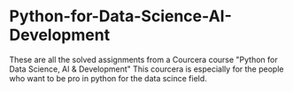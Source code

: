 # Python-for-Data-Science-AI-Development
These are all the solved assignments from a Courcera course "Python for Data Science, AI &amp; Development"
This courcera is especially for the people who want to be pro in python for the data scince field.
